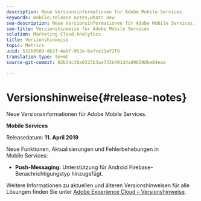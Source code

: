 ```yaml
---
description: Neue Versionsinformationen für Adobe Mobile Services.
keywords: mobile;release notes;whats new
seo-description: Neue Versionsinformationen für Adobe Mobile Services.
seo-title: Versionshinweise für Adobe Mobile Services
solution: Marketing Cloud,Analytics
title: Versionshinweise
topic: Metrics
uuid: 522b0589-d61f-4a9f-952e-ba7ce11af2f9
translation-type: tm+mt
source-git-commit: 82b3dc38a0325b3aa733b491ddad9b59dbe84eaa

---
```



# Versionshinweise{#release-notes}

Neue Versionsinformationen für Adobe Mobile Services.

**Mobile Services**

Releasedatum: **11. April 2019**

Neue Funktionen, Aktualisierungen und Fehlerbehebungen in Mobile Services:

* **Push-Messaging:** Unterstützung für Android Firebase-Benachrichtigungstyp hinzugefügt.

Weitere Informationen zu aktuellen und älteren Versionshinweisen für alle Lösungen finden Sie unter [Adobe Experience Cloud – Versionshinweise](https://docs.adobe.com/content/help/de-DE/release-notes/experience-cloud/current.html).

